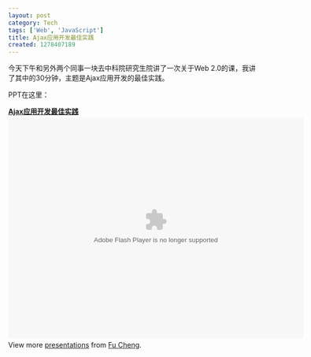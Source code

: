 ```yaml
---
layout: post
category: Tech
tags: ['Web', 'JavaScript']
title: Ajax应用开发最佳实践
created: 1278407189
---
```

<p class="rteleft">今天下午和另外两个同事一块去中科院研究生院讲了一次关于Web 2.0的课，我讲了其中的30分钟，主题是Ajax应用开发的最佳实践。</p>


<p class="rteleft">PPT在这里：</p>

<div id="__ss_4691407" style="width: 425px"><strong style="margin: 12px 0px 4px; display: block"><a title="Ajax应用开发最佳实践" href="http://www.slideshare.net/alexcheng1982/ajax-4691407">Ajax应用开发最佳实践</a></strong><object id="__sse4691407" height="355" width="425">

<param name="movie" value="http://static.slidesharecdn.com/swf/ssplayer2.swf?doc=ajaxbestpractice1-100706040032-phpapp01&amp;rel=0&amp;stripped_title=ajax-4691407" />

<param name="allowFullScreen" value="true" />

<param name="allowScriptAccess" value="always" /><embed name="__sse4691407" height="447" width="600" allowfullscreen="true" allowscriptaccess="always" type="application/x-shockwave-flash" src="http://static.slidesharecdn.com/swf/ssplayer2.swf?doc=ajaxbestpractice1-100706040032-phpapp01&amp;rel=0&amp;stripped_title=ajax-4691407"></embed></object>

<div style="padding-bottom: 12px; padding-left: 0px; padding-right: 0px; padding-top: 5px">View more <a href="http://www.slideshare.net/">presentations</a> from <a href="http://www.slideshare.net/alexcheng1982">Fu Cheng</a>.</div>

</div>

